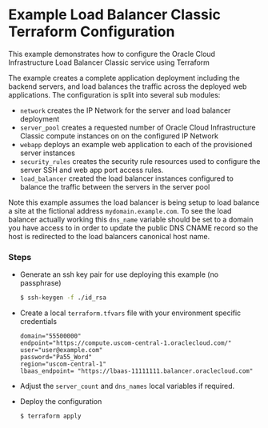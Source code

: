Example Load Balancer Classic Terraform Configuration
=====================================================


This example demonstrates how to configure the Oracle Cloud Infrastructure Load Balancer Classic service using Terraform

The example creates a complete application deployment including the backend servers, and load balances the traffic across the deployed web applications.  The configuration is split into several sub modules:

- `network` creates the IP Network for the server and load balancer deployment
- `server_pool` creates a requested number of Oracle Cloud Infrastructure Classic compute instances on on the configured IP Network
- `webapp` deploys an example web application to each of the provisioned server instances
- `security_rules` creates the security rule resources used to configure the server SSH and web app port access rules.
- `load_balancer` created the load balancer instances configured to balance the traffic between the servers in the server pool

Note this example assumes the load balancer is being setup to load balance a site at the fictional address `mydomain.example.com`.   To see the load balancer actually working this `dns_name` variable should be set to a domain you have access to in order to update the public DNS CNAME record so the host is redirected to the load balancers canonical host name.

### Steps

- Generate an ssh key pair for use deploying this example (no passphrase)

  ```sh
  $ ssh-keygen -f ./id_rsa
  ```

- Create a local `terraform.tfvars` file with your environment specific credentials

  ```
  domain="55500000"
  endpoint="https://compute.uscom-central-1.oraclecloud.com/"
  user="user@example.com"
  password="Pa55_Word"
  region="uscom-central-1"
  lbaas_endpoint= "https://lbaas-11111111.balancer.oraclecloud.com"
  ```

- Adjust the `server_count` and `dns_names` local variables if required.

- Deploy the configuration

  ```sh
  $ terraform apply
  ```
